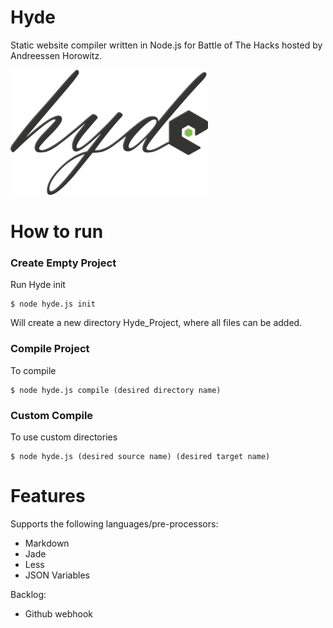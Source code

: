 # Hyde
Static website compiler written in Node.js for Battle of The Hacks hosted by Andreessen Horowitz.

![Hyde logo](https://raw.githubusercontent.com/moward/Hyde/master/logo.png)

# How to run

### Create Empty Project
Run Hyde init
```
$ node hyde.js init
```
Will create a new directory Hyde_Project, where all files can be added.

### Compile Project
To compile
```
$ node hyde.js compile (desired directory name)
```
### Custom Compile
To use custom directories
```
$ node hyde.js (desired source name) (desired target name)
```

# Features
Supports the following languages/pre-processors:
- Markdown
- Jade
- Less
- JSON Variables


Backlog:
- Github webhook
